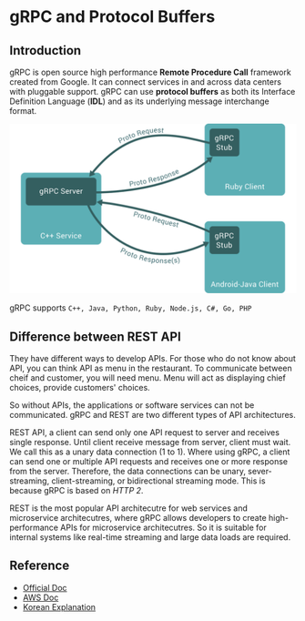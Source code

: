 # gRPC and Protocol Buffers

## Introduction

gRPC is  open source high performance **Remote Procedure Call** framework created from Google. It can connect services in and across data centers with pluggable support. gRPC can use **protocol buffers** as both its Interface Definition Language (**IDL**) and as its underlying message interchange format. 

![fig1](img/fig1.svg)

gRPC supports ```C++, Java, Python, Ruby, Node.js, C#, Go, PHP```
## Difference between REST API

They have different ways to develop APIs. For those who do not know about API, you can think API as menu in the restaurant. To communicate between cheif and customer, you will need menu. Menu will act as displaying chief choices, provide customers' choices. 

So without APIs, the applications or software services can not be communicated. gRPC and REST are two different types of API architectures. 

REST API, a client can send only one API request to server and receives single response. Until client receive message from server, client must wait. We call this as a unary data connection (1 to 1). Where using gRPC, a client can send one or multiple API requests and receives one or more response from the server. Therefore, the data connections can be unary, sever-streaming, client-streaming, or bidirectional streaming mode. This is because gRPC is based on *HTTP 2*.

REST is the most popular API architecutre for web services and microservice architecutres, where gRPC allows developers to create high-performance APIs for microservice architecutres. So it is suitable for internal systems like real-time streaming and large data loads are required. 

## Reference
- [Official Doc](https://grpc.io/docs/what-is-grpc/introduction/)
- [AWS Doc](https://aws.amazon.com/compare/the-difference-between-grpc-and-rest/#:~:text=gRPC%2C%20unlike%20REST%2C%20was%20designed,streaming%20and%20large%20data%20loads.)
- [Korean Explanation](https://medium.com/naver-cloud-platform/nbp-%EA%B8%B0%EC%88%A0-%EA%B2%BD%ED%97%98-%EC%8B%9C%EB%8C%80%EC%9D%98-%ED%9D%90%EB%A6%84-grpc-%EA%B9%8A%EA%B2%8C-%ED%8C%8C%EA%B3%A0%EB%93%A4%EA%B8%B0-1-39e97cb3460)


